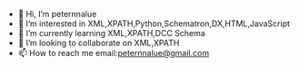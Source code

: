 - 👋 Hi, I’m peternnalue
- 👀 I’m interested in XML,XPATH,Python,Schematron,DX,HTML,JavaScript
- 🌱 I’m currently learning XML,XPATH,DCC Schema
- 💞️ I’m looking to collaborate on XML,XPATH
- 📫 How to reach me email:peternnalue@gmail.com

<!---
peternnalue/peternnalue is a ✨ special ✨ repository because its `README.md` (this file) appears on your GitHub profile.
You can click the Preview link to take a look at your changes.
--->
